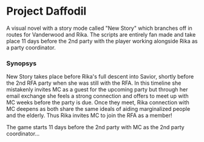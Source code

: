 # Project Daffodil

A visual novel with a story mode called "New Story" which branches off in routes for Vanderwood and Rika. The scripts are entirely fan made and take place 11 days before the 2nd party with the player working alongside Rika as a party coordinator. 

### Synopsys 

New Story takes place before Rika's full descent into Savior, shortly before the 2nd RFA party when she was still with the RFA.
In this timeline she mistakenly invites MC as a guest for the upcoming party but through her email exchange she feels a strong connection and offers to meet up with MC weeks before the party is due.
Once they meet, Rika connection with MC deepens as both share the same ideals of aiding marginalized people and the elderly. Thus Rika invites MC to join the RFA as a member!

The game starts 11 days before the 2nd party with MC as the 2nd party coordinator...